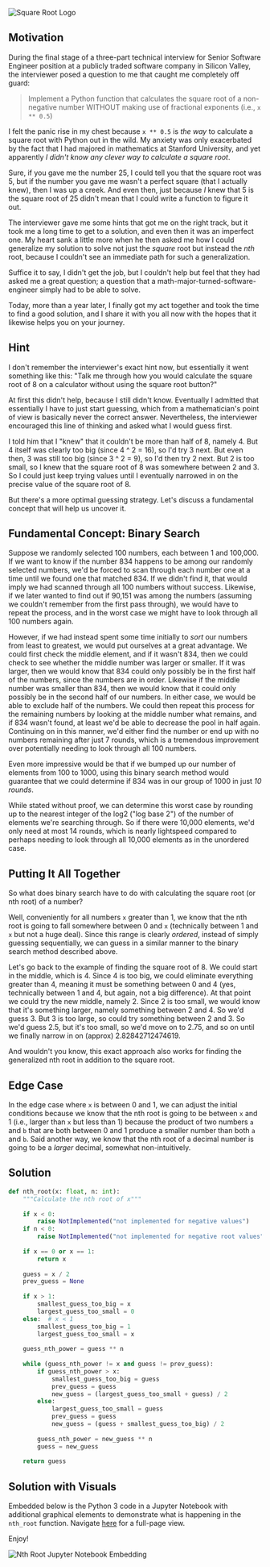 ![Square Root Logo](/assets/square_root/sqr_root_logo.png)

## Motivation
During the final stage of a three-part technical interview for Senior Software Engineer position at a publicly traded software company in Silicon Valley, the interviewer posed a question to me that caught me completely off guard:

> Implement a Python function that calculates the square root of a non-negative number WITHOUT making use of fractional exponents (i.e., `x ** 0.5`)

I felt the panic rise in my chest because `x ** 0.5` is _the way_ to calculate a square root with Python out in the wild. My anxiety was only exacerbated by the fact that I had majored in mathematics at Stanford University, and yet apparently _I didn't know any clever way to calculate a square root_. 

Sure, if you gave me the number 25, I could tell you that the square root was 5, but if the number you gave me wasn't a perfect square (that I actually knew), then I was up a creek. And even then, just because _I_ knew that 5 is the square root of 25 didn't mean that I could write a function to figure it out.

The interviewer gave me some hints that got me on the right track, but it took me a long time to get to a solution, and even then it was an imperfect one. My heart sank a little more when he then asked me how I could generalize my solution to solve not just the _square_ root but instead the _nth_ root, because I couldn't see an immediate path for such a generalization. 

Suffice it to say, I didn't get the job, but I couldn't help but feel that they had asked me a great question; a question that a math-major-turned-software-engineer simply had to be able to solve.

Today, more than a year later, I finally got my act together and took the time to find a good solution, and I share it with you all now with the hopes that it likewise helps you on your journey.

## Hint

I don't remember the interviewer's exact hint now, but essentially it went something like this: "Talk me through how you would calculate the square root of 8 on a calculator without using the square root button?"

At first this didn't help, because I still didn't know. Eventually I admitted that essentially I have to just start guessing, which from a mathematician's point of view is basically never the correct answer. Nevertheless, the interviewer encouraged this line of thinking and asked what I would guess first.

I told him that I "knew" that it couldn't be more than half of 8, namely 4. But 4 itself was clearly too big (since 4 ^ 2 = 16), so I'd try 3 next. But even then, 3 was still too big (since 3 ^ 2 = 9), so I'd then try 2 next. But 2 is too small, so I knew that the square root of 8 was somewhere between 2 and 3. So I could just keep trying values until I eventually narrowed in on the precise value of the square root of 8.

But there's a more optimal guessing strategy. Let's discuss a fundamental concept that will help us uncover it.

## Fundamental Concept: Binary Search

Suppose we randomly selected 100 numbers, each between 1 and 100,000. If we want to know if the number 834 happens to be among our randomly selected numbers, we'd be forced to scan through each number one at a time until we found one that matched 834. If we didn't find it, that would imply we had scanned through all 100 numbers without success. Likewise, if we later wanted to find out if 90,151 was among the numbers (assuming we couldn't remember from the first pass through), we would have to repeat the process, and in the worst case we might have to look through all 100 numbers again.

However, if we had instead spent some time initially to _sort_ our numbers from least to greatest, we would put ourselves at a great advantage. We could first check the middle element, and if it wasn't 834, then we could check to see whether the middle number was larger or smaller. If it was larger, then we would know that 834 could only possibly be in the first half of the numbers, since the numbers are in order. Likewise if the middle number was smaller than 834, then we would know that it could only possibly be in the second half of our numbers. In either case, we would be able to exclude half of the numbers. We could then repeat this process for the remaining numbers by looking at the middle number what remains, and if 834 wasn't found, at least we'd be able to decrease the pool in half again. Continuing on in this manner, we'd either find the number or end up with no numbers remaining after just 7 rounds, which is a tremendous improvement over potentially needing to look through all 100 numbers.

Even more impressive would be that if we bumped up our number of elements from 100 to 1000, using this binary search method would guarantee that we could determine if 834 was in our group of 1000 in just _10 rounds_.

While stated without proof, we can determine this worst case by rounding up to the nearest integer of the log2 ("log base 2") of the number of elements we're searching through. So if there were 10,000 elements, we'd only need at most 14 rounds, which is nearly lightspeed compared to perhaps needing to look through all 10,000 elements as in the unordered case.

## Putting It All Together

So what does binary search have to do with calculating the square root (or nth root) of a number?

Well, conveniently for all numbers `x` greater than 1, we know that the nth root is going to fall somewhere between 0 and `x` (technically between 1 and `x` but not a huge deal). Since this range is clearly _ordered_, instead of simply guessing sequentially, we can guess in a similar manner to the binary search method described above.

Let's go back to the example of finding the square root of 8. We could start in the middle, which is 4. Since 4 is too big, we could eliminate everything greater than 4, meaning it must be something between 0 and 4 (yes, technically between 1 and 4, but again, not a big difference). At that point we could try the new middle, namely 2. Since 2 is too small, we would know that it's something larger, namely something between 2 and 4. So we'd guess 3. But 3 is too large, so could try something between 2 and 3. So we'd guess 2.5, but it's too small, so we'd move on to 2.75, and so on until we finally narrow in on (approx) 2.82842712474619.

And wouldn't you know, this exact approach also works for finding the generalized nth root in addition to the square root.

## Edge Case

In the edge case where `x` is between 0 and 1, we can adjust the initial conditions because we know that the nth root is going to be between `x` and 1 (i.e., larger than `x` but less than 1) because the product of two numbers `a` and `b` that are both between 0 and 1 produce a smaller number than both `a` and `b`. Said another way, we know that the nth root of a decimal number is going to be a _larger_ decimal, somewhat non-intuitively.

## Solution

```python
def nth_root(x: float, n: int):
    """Calculate the nth root of x""" 
    
    if x < 0:
        raise NotImplemented("not implemented for negative values")
    if n < 0:
        raise NotImplemented("not implemented for negative root values")
        
    if x == 0 or x == 1:
        return x
    
    guess = x / 2
    prev_guess = None
    
    if x > 1:
        smallest_guess_too_big = x
        largest_guess_too_small = 0
    else:  # x < 1
        smallest_guess_too_big = 1
        largest_guess_too_small = x
    
    guess_nth_power = guess ** n 
    
    while (guess_nth_power != x and guess != prev_guess):
        if guess_nth_power > x:
            smallest_guess_too_big = guess
            prev_guess = guess
            new_guess = (largest_guess_too_small + guess) / 2
        else:
            largest_guess_too_small = guess
            prev_guess = guess
            new_guess = (guess + smallest_guess_too_big) / 2
            
        guess_nth_power = new_guess ** n
        guess = new_guess
        
    return guess
```

## Solution with Visuals
Embedded below is the Python 3 code in a Jupyter Notebook with additional graphical elements to demonstrate what is happening in the `nth_root` function. Navigate [here](/assets/square_root/Nth_Root.html) for a full-page view.

Enjoy!

![Nth Root Jupyter Notebook Embedding](embedding/nth-root-notebook)
